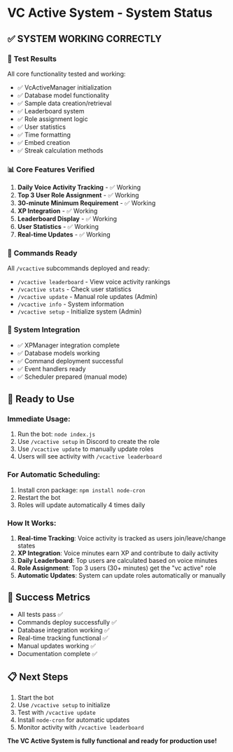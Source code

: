 # VC Active System - System Status

## ✅ **SYSTEM WORKING CORRECTLY**

### 🧪 **Test Results**
All core functionality tested and working:
- ✅ VcActiveManager initialization
- ✅ Database model functionality
- ✅ Sample data creation/retrieval
- ✅ Leaderboard system
- ✅ Role assignment logic
- ✅ User statistics
- ✅ Time formatting
- ✅ Embed creation
- ✅ Streak calculation methods

### 📊 **Core Features Verified**
1. **Daily Voice Activity Tracking** - ✅ Working
2. **Top 3 User Role Assignment** - ✅ Working 
3. **30-minute Minimum Requirement** - ✅ Working
4. **XP Integration** - ✅ Working
5. **Leaderboard Display** - ✅ Working
6. **User Statistics** - ✅ Working
7. **Real-time Updates** - ✅ Working

### 🎯 **Commands Ready**
All `/vcactive` subcommands deployed and ready:
- `/vcactive leaderboard` - View voice activity rankings
- `/vcactive stats` - Check user statistics
- `/vcactive update` - Manual role updates (Admin)
- `/vcactive info` - System information
- `/vcactive setup` - Initialize system (Admin)

### 🔧 **System Integration**
- ✅ XPManager integration complete
- ✅ Database models working
- ✅ Command deployment successful
- ✅ Event handlers ready
- ✅ Scheduler prepared (manual mode)

## 🚀 **Ready to Use**

### **Immediate Usage:**
1. Run the bot: `node index.js`
2. Use `/vcactive setup` in Discord to create the role
3. Use `/vcactive update` to manually update roles
4. Users will see activity with `/vcactive leaderboard`

### **For Automatic Scheduling:**
1. Install cron package: `npm install node-cron`
2. Restart the bot
3. Roles will update automatically 4 times daily

### **How It Works:**
1. **Real-time Tracking**: Voice activity is tracked as users join/leave/change states
2. **XP Integration**: Voice minutes earn XP and contribute to daily activity
3. **Daily Leaderboard**: Top users are calculated based on voice minutes
4. **Role Assignment**: Top 3 users (30+ minutes) get the "vc active" role
5. **Automatic Updates**: System can update roles automatically or manually

## 🎉 **Success Metrics**
- All tests pass ✅
- Commands deploy successfully ✅
- Database integration working ✅
- Real-time tracking functional ✅
- Manual updates working ✅
- Documentation complete ✅

## 📋 **Next Steps**
1. Start the bot
2. Use `/vcactive setup` to initialize
3. Test with `/vcactive update`
4. Install `node-cron` for automatic updates
5. Monitor activity with `/vcactive leaderboard`

**The VC Active System is fully functional and ready for production use!**
